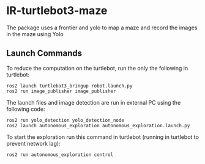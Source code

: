 # IR-turtlebot3-maze
The package uses a frontier and yolo to map a maze and record the images in the maze using Yolo

## Launch Commands

To reduce the computation on the turtlebot, run the only the following in turtlebot:
```
ros2 launch turtlebot3_bringup robot.launch.py
ros2 run image_publisher image_publisher
```
The launch files and image detection are run in external PC using the following code:
```
ros2 run yolo_detection yolo_detection_node 
ros2 launch autonomous_exploration autonomous_exploration.launch.py
```

To start the exploration run this command in turtlebot (running in turtlebot to prevent network lag):
```
ros2 run autonomous_exploration control
```

